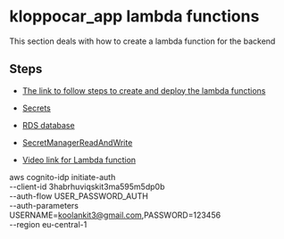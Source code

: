 
# kloppocar_app lambda functions

This section deals with how to create a lambda function for the backend

## Steps

- [The link to follow steps to create and deploy the lambda functions](https://docs.aws.amazon.com/lambda/latest/dg/python-package.html)

- [Secrets](https://eu-central-1.console.aws.amazon.com/secretsmanager/listsecrets?region=eu-central-1)
  
- [RDS database](https://eu-central-1.console.aws.amazon.com/rds/home?region=eu-central-1#databases:)
  
- [SecretManagerReadAndWrite](https://us-east-1.console.aws.amazon.com/iam/home?region=eu-central-1#/policies/details/arn%3Aaws%3Aiam%3A%3Aaws%3Apolicy%2FSecretsManagerReadWrite?section=entities_attached)
  
- [Video link for Lambda function](https://www.youtube.com/watch?v=3Ar1ABlD_Vs&t=99s&ab_channel=TinyTechnicalTutorials)




aws cognito-idp initiate-auth \
    --client-id 3habrhuviqskit3ma595m5dp0b \
    --auth-flow USER_PASSWORD_AUTH \
    --auth-parameters USERNAME=koolankit3@gmail.com,PASSWORD=123456\
    --region eu-central-1
